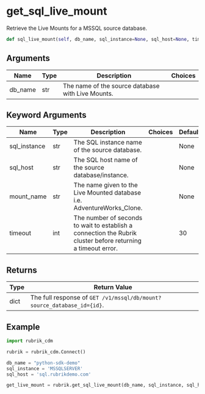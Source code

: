 # get_sql_live_mount

Retrieve the Live Mounts for a MSSQL source database.
```py
def sql_live_mount(self, db_name, sql_instance=None, sql_host=None, timeout=30):
```

## Arguments
| Name        | Type | Description                                                                 | Choices |
|-------------|------|-----------------------------------------------------------------------------|---------|
| db_name  | str  | The name of the source database with Live Mounts. |         |
## Keyword Arguments
| Name        | Type | Description                                                                 | Choices | Default |
|-------------|------|-----------------------------------------------------------------------------|---------|---------|
| sql_instance  | str  | The SQL instance name of the source database.  |         |    None     |
| sql_host  | str  | The SQL host name of the source database/instance.  |         |     None    |
| mount_name  | str  | The name given to the Live Mounted database i.e. AdventureWorks_Clone.  |         |    None     |
| timeout  | int  | The number of seconds to wait to establish a connection the Rubrik cluster before returning a timeout error.  |         |    30     |

## Returns
| Type | Return Value                                                                                   |
|------|-----------------------------------------------------------------------------------------------|
| dict  | The full response of `GET /v1/mssql/db/mount?source_database_id={id}`. |
## Example
```py
import rubrik_cdm

rubrik = rubrik_cdm.Connect()

db_name = "python-sdk-demo"
sql_instance = 'MSSQLSERVER'
sql_host = 'sql.rubrikdemo.com'

get_live_mount = rubrik.get_sql_live_mount(db_name, sql_instance, sql_host)
```
